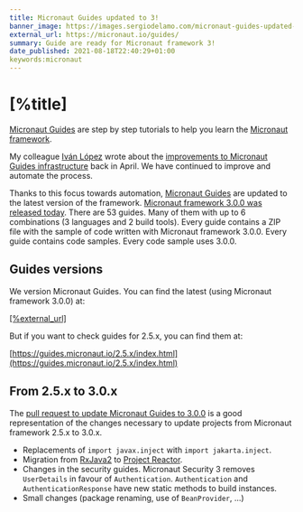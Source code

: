 ```yaml
---
title: Micronaut Guides updated to 3!
banner_image: https://images.sergiodelamo.com/micronaut-guides-updated-to-3.png
external_url: https://micronaut.io/guides/
summary: Guide are ready for Micronaut framework 3!
date_published: 2021-08-18T22:40:29+01:00
keywords:micronaut
---
```


# [%title]

[Micronaut Guides]([%external_url]) are step by step tutorials to help you learn the [Micronaut framework](https://micronaut.io). 

My colleague [Iván López](https://twitter.com/ilopmar) wrote about the [improvements to Micronaut Guides infrastructure](https://micronaut.io/2021/04/12/improving-the-micronaut-guides-infrastructure/) back in April. We have continued to improve and automate the process. 

Thanks to this focus towards automation, [Micronaut Guides](https://guides.micronaut.io) are updated to the latest version of the framework. [Micronaut framework 3.0.0 was released today](https://micronaut.io/2021/08/18/micronaut-framework-3-released/). There are 53 guides. Many of them with up to 6 combinations (3 languages and 2 build tools). Every guide contains a ZIP file with the sample of code written with Micronaut framework 3.0.0. Every guide contains code samples. Every code sample uses 3.0.0.

## Guides versions

We version Micronaut Guides. You can find the latest (using Micronaut framework 3.0.0) at: 

[[%external_url]]([%external_url])

But if you want to check guides for 2.5.x, you can find them at: 

[https://guides.micronaut.io/2.5.x/index.html](https://guides.micronaut.io/2.5.x/index.html)

## From 2.5.x to 3.0.x

The [pull request to update Micronaut Guides to 3.0.0](https://github.com/micronaut-projects/micronaut-guides/pull/388) is a good representation of the changes necessary to update projects from Micronaut framework 2.5.x to 3.0.x.

- Replacements of `import javax.inject` with `import jakarta.inject`. 
- Migration from [RxJava2](https://github.com/ReactiveX/RxJava/tree/2.x) to [Project Reactor](https://projectreactor.io). 
- Changes in the security guides. Micronaut Security 3 removes `UserDetails` in favour of `Authentication`. `Authentication` and `AuthenticationResponse` have new static methods to build instances. 
- Small changes (package renaming, use of `BeanProvider`, ...)


